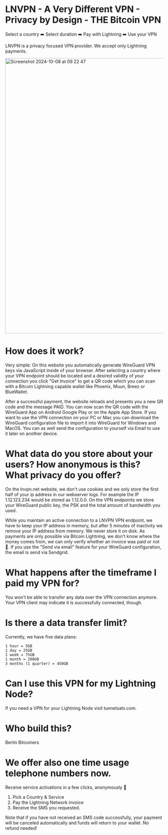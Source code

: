 # LNVPN - A Very Different VPN - Privacy by Design - THE Bitcoin VPN

Select a country ➡️ Select duration ➡️ Pay with Lightning ➡️ Use your VPN

LNVPN is a privacy focused VPN provider. We accept only Lightning payments. 

<img width="876" alt="Screenshot 2024-10-08 at 09 22 47" src="https://github.com/user-attachments/assets/d97124f8-e63f-4da3-acfb-0020fee48322">

# How does it work?


Very simple: On this website you automatically generate WireGuard VPN keys via JavaScript inside of your browser. After selecting a country where your VPN endpoint should be located and a desired validity of your connection you click "Get Invoice" to get a QR code which you can scan with a Bitcoin Lightning capable wallet like Phoenix, Muun, Breez or BlueWallet. 

After a successful payment, the website reloads and presents you a new QR code and the message PAID. You can now scan the QR code with the WireGuard App on Android Google Play or on the Apple App Store. If you want to use the VPN connection on your PC or Mac you can download the WireGuard configuration file to import it into WireGuard for Windows and MacOS. You can as well send the configuration to yourself via Email to use it later on another device.



# What data do you store about your users? How anonymous is this? What privacy do you offer?

On the lnvpn.net website, we don't use cookies and we only store the first half of your ip address in our webserver logs. For example the IP 1.12.123.234 would be stored as 1.12.0.0. On the VPN endpoints we store your WireGuard public key, the PSK and the total amount of bandwidth you used. 

While you maintain an active connection to a LNVPN VPN endpoint, we have to keep your IP address in memory, but after 5 minutes of inactivity we remove your IP address from memory. We never store it on disk. As payments are only possible via Bitcoin Lightning, we don't know where the money comes from, we can only verify whether an invoice was paid or not 🤷. If you use the "Send via email" feature for your WireGuard configuration, the email is send via Sendgrid.

# What happens after the timeframe I paid my VPN for?

You won't be able to transfer any data over the VPN connection anymore. Your VPN client may indicate it is successfully connected, though.

# Is there a data transfer limit?

Currently, we have five data plans:

    1 hour = 5GB
    1 day = 25GB
    1 week = 75GB
    1 month = 200GB
    3 months (1 quarter) = 450GB


# Can I use this VPN for my Lightning Node?

If you need a VPN for your Lightning Node visit tunnelsats.com.

# Who build this?

Berlin Bitcoiners

# We offer also one time usage telephone numbers now. 

Receive service activations in a few clicks, anonymously 🎉
1. Pick a Country & Service
2. Pay the Lightning Network invoice
3. Receive the SMS you requested.

Note that if you have not received an SMS code successfully, your payment will be canceled automatically and funds will return to your wallet. No refund needed!


